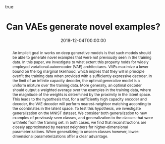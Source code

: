 ---
title: "Can VAEs generate novel examples?"
date: 2018-12-04T00:00:00

# Authors. Comma separated list, e.g. `["Bob Smith", "David Jones"]`.
authors:
  - admin
  - Babak Esmaeili
  - Jennifer Dy
  - Dana H. Brooks
  - Jan-Willem van de Meent


# Publication type.
# Legend:
# 0: Uncategorized
# 1: Conference paper
# 2: Journal article
# 3: Preprint / Working Paper
# 4: Report
# 5: Book
# 6: Book section
# 7: Thesis
# 8: Patent
publication_types: ["1"]

# Publication name and optional abbreviated version.
publication: "In *Critiquing and Correcting Trends in Machine Learning Workshop at NIPS 2018*"
publication_short: "In *CRACT*"

# Abstract and optional shortened version.
abstract: "An implicit goal in works on deep generative models is that such models should be able to generate novel examples that were not previously seen in the training data. In this paper, we investigate to what extent this property holds for widely employed variational autoencoder (VAE) architectures. VAEs maximize a lower bound on the log marginal likelihood, which implies that they will in principle overfit the training data when provided with a sufficiently expressive decoder. In the limit of an infinite capacity decoder, the optimal generative model is a uniform mixture over the training data. More generally, an optimal decoder should output a weighted average over the examples in the training data, where the magnitude of the weights is determined by the proximity in the latent space. This leads to the hypothesis that, for a sufficiently high capacity encoder and decoder, the VAE decoder will perform nearest-neighbor matching according to the coordinates in the latent space. To test this hypothesis, we investigate generalization on the MNIST dataset. We consider both generalization to new examples of previously seen classes, and generalization to the classes that were withheld from the training set. In both cases, we find that reconstructions are closely approximated by nearest neighbors for higher-dimensional parameterizations. When generalizing to unseen classes however, lower-dimensional parameterizations offer a clear advantage."


# Is this a selected publication? (true/false)
featured: false

# Projects (optional).
#   Associate this publication with one or more of your projects.
#   Simply enter the filename (excluding '.md') of your project file in `content/project/`.
# projects: []

# Tags (optional).
#   Set `tags: []` for no tags, or use the form `tags: ["A Tag", "Another Tag"]` for one or more tags.
tags: ["VAE"]

# Links (optional).
url_pdf: "https://www.dropbox.com/s/747hie5k8dumkyo/CRACT_2018_paper_40.pdf?dl=0"
url_preprint: "https://arxiv.org/abs/1812.09624"
url_code: "https://github.com/alicanb/vae_novel_examples"
url_dataset: ""
url_project: ""
url_slides: "https://drive.google.com/file/d/1q6bKMJvJAhcw5kgJkuJlPwL5Oi-aCYGL/view?usp=sharing"
url_video: ""
url_poster: "https://drive.google.com/file/d/17qkx5Lh9bp6MGNtZcvXM32rmGGJjrOK-/view?usp=sharing"
url_source: ""

# Custom links (optional).
#   Uncomment line below to enable. For multiple links, use the form `[{...}, {...}, {...}]`.
#url_custom: [{name: "Custom Link", url: "http://example.org"}]

# Does the content use math formatting?
math: true

# Does the content use source code highlighting?
highlight: true

# Featured image
# To use, add an image named `featured.jpg/png` to your page's folder. 
image:
  # Caption (optional)
  caption: ""
  preview_only: false
  # Focal point (optional)
  # Options: Smart, Center, TopLeft, Top, TopRight, Left, Right, BottomLeft, Bottom, BottomRight
  focal_point: "Center"

#[header]
#  image: "banners/vae.png"
---